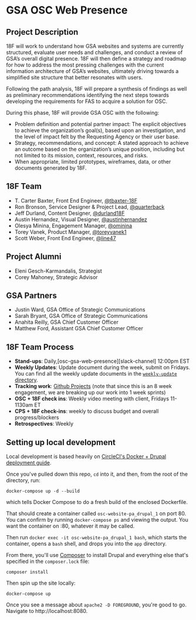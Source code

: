 # GSA OSC Web Presence

## Project Description
18F will work to understand how GSA websites and systems are currently structured, evaluate user needs and challenges, and conduct a review of GSA’s overall digital presence. 18F will then define a strategy and roadmap for how to address the most pressing challenges with the current information architecture of GSA’s websites, ultimately driving towards a simplified site structure that better resonates with users. 

Following the path analysis, 18F will prepare a synthesis of findings as well as preliminary recommendations identifying the next steps towards developing the requirements for FAS to acquire a solution for OSC.  

During this phase, 18F will provide GSA OSC with the following:

- Problem definition and potential partner impact: The explicit objectives to achieve the organization’s goal(s), based upon an investigation, and the level of impact felt by the Requesting Agency or their user base.
- Strategy, recommendations, and concept: A stated approach to achieve an outcome based on the organization’s unique position, including but not limited to its mission, context, resources, and risks.
- When appropriate, limited prototypes, wireframes, data, or other documents generated by 18F.

## 18F Team

- T. Carter Baxter, Front End Engineer, [@tbaxter-18F](https://github.com/tbaxter-18f)
- Ron Bronson, Service Designer & Project Lead, [@quarterback](https://github.com/quarterback)
- Jeff Durland, Content Designer, [@durland18F](http://github.com/durland18F)
- Austin Hernandez, Visual Designer, [@austinhernandez](http://github.com/austinhernandez)
- Olesya Minina, Engagement Manager, [@ominina](https://github.com/ominina)
- Torey Vanek, Product Manager, [@toreyvanek1](https://github.com/toreyvanek1)
- Scott Weber, Front End Engineer, [@line47](https://github.com/line47)

## Project Alumni 
- Eleni Gesch-Karmandalis, Strategist
- Corey Mahoney, Strategic Advisor

## GSA Partners
- Justin Ward, GSA Office of Strategic Communications
- Sarah Bryant, GSA Office of Strategic Communications
- Anahita Reilly, GSA Chief Customer Officer
- Matthew Ford, Assistant GSA Chief Customer Officer

## 18F Team Process

- **Stand-ups**: Daily,[osc-gsa-web-presence][slack-channel] 12:00pm EST
- **Weekly Updates**: Update document during the week, submit on Fridays. You can
  find all the weekly update documents in the [`weekly-update`
  directory](./weekly-update).
- **Tracking work**: [Github Projects](https://github.com/18F/osc-website-pa/projects) (note that since this is an 8 week engagement, we are breaking up our work into 1 week sprints)
- **OSC + 18F check ins**: Weekly video meeting with client, Fridays 11-1130am ET
- **CPS + 18F check-ins**: weekly to discuss budget and overall progress/blockers
- **Retrospectives**: Weekly


## Setting up local development

Local development is based heavily on [CircleCI's Docker + Drupal deployment guide](https://circleci.com/blog/continuous-drupal-p1-maintaining-with-docker-git-composer/).

Once you've pulled down this repo, `cd` into it, and then, 
from the root of the directory, run:

```docker-compose up -d --build```

which tells Docker Compose to do a fresh build of the enclosed Dockerfile.

That should create a container called `osc-website-pa_drupal_1` on port 80.
You can confirm by running `docker-compose ps` and viewing the output. 
You want the container on :80, whatever it may be called.

Then run
```docker exec -it osc-website-pa_drupal_1 bash```,
which starts the container, opens a `bash` shell, and drops you into the `app` directory.

From there, you'll use [Composer](https://getcomposer.org) to install Drupal and
everything else that's specified in the `composer.lock` file:

```
composer install
```

Then spin up the site locally:

```
docker-compose up
```

Once you see a message about `apache2 -D FOREGROUND`, you're good to go. Navigate to http://localhost:8080.
